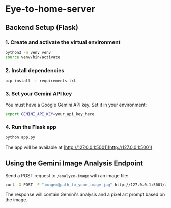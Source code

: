 # Eye-to-home-server

## Backend Setup (Flask)

### 1. Create and activate the virtual environment
```bash
python3 -m venv venv
source venv/bin/activate
```

### 2. Install dependencies
```bash
pip install -r requirements.txt
```

### 3. Set your Gemini API key
You must have a Google Gemini API key. Set it in your environment:
```bash
export GEMINI_API_KEY=your_api_key_here
```

### 4. Run the Flask app
```bash
python app.py
```

The app will be available at [http://127.0.0.1:5001](http://127.0.0.1:5001)

## Using the Gemini Image Analysis Endpoint

Send a POST request to `/analyze-image` with an image file:

```bash
curl -X POST -F "image=@path_to_your_image.jpg" http://127.0.0.1:5001/analyze-image
```

The response will contain Gemini's analysis and a pixel art prompt based on the image.
